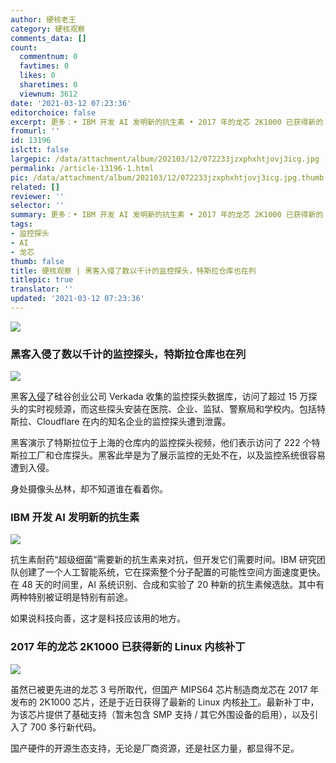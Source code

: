 ```yaml
---
author: 硬核老王
category: 硬核观察
comments_data: []
count:
  commentnum: 0
  favtimes: 0
  likes: 0
  sharetimes: 0
  viewnum: 3612
date: '2021-03-12 07:23:36'
editorchoice: false
excerpt: 更多：• IBM 开发 AI 发明新的抗生素 • 2017 年的龙芯 2K1000 已获得新的 Linux 内核补丁
fromurl: ''
id: 13196
islctt: false
largepic: /data/attachment/album/202103/12/072233jzxphxhtjovj3icg.jpg
permalink: /article-13196-1.html
pic: /data/attachment/album/202103/12/072233jzxphxhtjovj3icg.jpg.thumb.jpg
related: []
reviewer: ''
selector: ''
summary: 更多：• IBM 开发 AI 发明新的抗生素 • 2017 年的龙芯 2K1000 已获得新的 Linux 内核补丁
tags:
- 监控探头
- AI
- 龙芯
thumb: false
title: 硬核观察 | 黑客入侵了数以千计的监控探头，特斯拉仓库也在列
titlepic: true
translator: ''
updated: '2021-03-12 07:23:36'
---
```


![](/data/attachment/album/202103/12/072233jzxphxhtjovj3icg.jpg)


### 黑客入侵了数以千计的监控探头，特斯拉仓库也在列


![](/data/attachment/album/202103/12/072245ummbcblhihnhrtcu.jpg)


黑客[入侵](https://www.bnnbloomberg.ca/hackers-break-into-thousands-of-security-cameras-exposing-tesla-jails-hospitals-1.1574681)了硅谷创业公司 Verkada 收集的监控探头数据库，访问了超过 15 万探头的实时视频源，而这些探头安装在医院、企业、监狱、警察局和学校内。包括特斯拉、Cloudflare 在内的知名企业的监控探头遭到泄露。


黑客演示了特斯拉位于上海的仓库内的监控探头视频，他们表示访问了 222 个特斯拉工厂和仓库探头。黑客此举是为了展示监控的无处不在，以及监控系统很容易遭到入侵。


身处摄像头丛林，却不知道谁在看着你。 


### IBM 开发 AI 发明新的抗生素


![](/data/attachment/album/202103/12/072258o1jscpnhcce20ep8.jpg)


抗生素耐药“超级细菌”需要新的抗生素来对抗，但开发它们需要时间。IBM 研究团队创建了一个人工智能系统，它在探索整个分子配置的可能性空间方面速度更快。在 48 天的时间里，AI 系统识别、合成和实验了 20 种新的抗生素候选肽。其中有两种特别被证明是特别有前途。


如果说科技向善，这才是科技应该用的地方。 


### 2017 年的龙芯 2K1000 已获得新的 Linux 内核补丁


![](/data/attachment/album/202103/12/072309wrcqsiiydififxux.jpg)


虽然已被更先进的龙芯 3 号所取代，但国产 MIPS64 芯片制造商龙芯在 2017 年发布的 2K1000 芯片，还是于近日获得了最新的 Linux 内核[补丁](https://lore.kernel.org/lkml/20210310075639.20372-1-zhangqing@loongson.cn/)。最新补丁中，为该芯片提供了基础支持（暂未包含 SMP 支持 / 其它外围设备的启用），以及引入了 700 多行新代码。


国产硬件的开源生态支持，无论是厂商资源，还是社区力量，都显得不足。